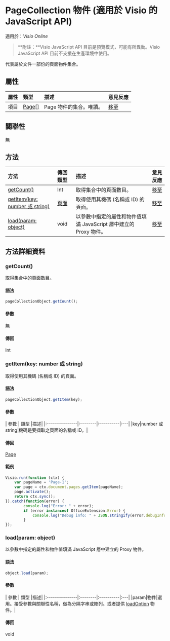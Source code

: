 # <a name="pagecollection-object-javascript-api-for-visio"></a>PageCollection 物件 (適用於 Visio 的 JavaScript API)

適用於：_Visio Online_
>**附註：**Visio JavaScript API 目前是預覽模式，可能有所異動。Visio JavaScript API 目前不支援在生產環境中使用。

代表屬於文件一部份的頁面物件集合。

## <a name="properties"></a>屬性

| 屬性	       | 類型	    |描述| 意見反應|
|:---------------|:--------|:----------|:---|
|項目|[Page[]](page.md)|Page 物件的集合。唯讀。|[移至](https://github.com/OfficeDev/office-js-docs/issues/new?title=Visio-pageCollection-items)|

## <a name="relationships"></a>關聯性
無


## <a name="methods"></a>方法

| 方法           | 傳回類型    |描述| 意見反應|
|:---------------|:--------|:----------|:---|
|[getCount()](#getcount)|Int|取得集合中的頁面數目。|[移至](https://github.com/OfficeDev/office-js-docs/issues/new?title=Visio-pageCollection-getCount)|
|[getItem(key: number 或 string)](#getitemkey-number-or-string)|[頁面](page.md)|取得使用其機碼 (名稱或 ID) 的頁面。|[移至](https://github.com/OfficeDev/office-js-docs/issues/new?title=Visio-pageCollection-getItem)|
|[load(param: object)](#loadparam-object)|void|以參數中指定的屬性和物件值填滿 JavaScript 層中建立的 Proxy 物件。|[移至](https://github.com/OfficeDev/office-js-docs/issues/new?title=Visio-pageCollection-load)|

## <a name="method-details"></a>方法詳細資料


### <a name="getcount"></a>getCount()
取得集合中的頁面數目。

#### <a name="syntax"></a>語法
```js
pageCollectionObject.getCount();
```

#### <a name="parameters"></a>參數
無

#### <a name="returns"></a>傳回
Int

### <a name="getitemkey-number-or-string"></a>getItem(key: number 或 string)
取得使用其機碼 (名稱或 ID) 的頁面。

#### <a name="syntax"></a>語法
```js
pageCollectionObject.getItem(key);
```

#### <a name="parameters"></a>參數
| 參數	       | 類型    |描述|
|:---------------|:--------|:----------|:---|
|key|number 或 string|機碼是要擷取之頁面的名稱或 ID。|

#### <a name="returns"></a>傳回
[Page](page.md)

#### <a name="examples"></a>範例
```js
Visio.run(function (ctx) { 
    var pageName = 'Page-1';
    var page = ctx.document.pages.getItem(pageName);
    page.activate();
    return ctx.sync();
}).catch(function(error) {
        console.log("Error: " + error);
        if (error instanceof OfficeExtension.Error) {
            console.log("Debug info: " + JSON.stringify(error.debugInfo));
        }
});
```

### <a name="loadparam-object"></a>load(param: object)
以參數中指定的屬性和物件值填滿 JavaScript 層中建立的 Proxy 物件。

#### <a name="syntax"></a>語法
```js
object.load(param);
```

#### <a name="parameters"></a>參數
| 參數	       | 類型    |描述|
|:---------------|:--------|:----------|:---|
|param|物件|選用。接受參數與關聯性名稱，做為分隔字串或陣列。或者提供 [loadOption](loadoption.md) 物件。|

#### <a name="returns"></a>傳回
void
